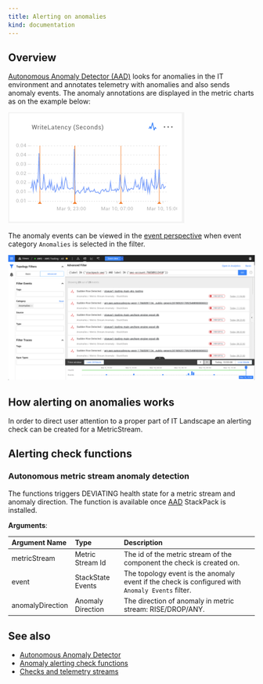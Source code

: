 ```yaml
---
title: Alerting on anomalies
kind: documentation
---
```


## Overview

[Autonomous Anomaly Detector (AAD)](../../stackpacks/add-ons/aad.md) looks for anomalies in the IT environment and annotates telemetry with anomalies and also sends anomaly events.
The anomaly annotations are displayed in the metric charts as on the example below:

![Anomaly example](../../.gitbook/assets/anomaly-chart-write-latency.png)

The anomaly events can be viewed in the [event perspective](../../use/views/events_perspective.md) when event category `Anomalies` is selected in the filter.

![Anomaly events](../../.gitbook/assets/anomaly-events-in-events-perspective.png)

## How alerting on anomalies works

In order to direct user attention to a proper part of IT Landscape an alerting check can be created for a MetricStream.

## Alerting check functions

### Autonomous metric stream anomaly detection

The functions triggers DEVIATING health state for a metric stream and anomaly direction. The function is available once [AAD](../../stackpacks/add-ons/aad.md) StackPack is installed.

**Arguments**:

| Argument Name | Type | Description |
| :--- | :--- | :--- |
| metricStream | Metric Stream Id | The id of the metric stream of the component the check is created on. |
| event | StackState Events | The topology event is the anomaly event if the check is configured with `Anomaly Events` filter. |
| anomalyDirection | Anomaly Direction | The direction of anomaly in metric stream: RISE/DROP/ANY. |

## See also

* [Autonomous Anomaly Detector](../../stackpacks/add-ons/aad.md)
* [Anomaly alerting check functions](../../configure/telemetry/anomaly-alerting-check-functions.md)
* [Checks and telemetry streams](checks_and_streams.md)
